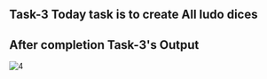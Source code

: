 ## Task-3 Today task is to create All ludo dices 



## After completion Task-3's Output



![4](https://github.com/ZAHIDKHATTAKCS/Tasks/assets/103638880/ba51fcf6-9f57-488f-9788-633c94384202)









